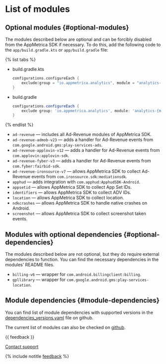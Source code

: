 # List of modules

## Optional modules {#optional-modules}

The modules described below are optional and can be forcibly disabled from the AppMetrica SDK if necessary. To do this, add the following code to the `app/build.gradle.kts` or `app/build.gradle` file:

{% list tabs %}

- build.gradle.kts

    ```kotlin translate=no
    configurations.configureEach {
        exclude(group = "io.appmetrica.analytics", module = "analytics-{module_name}")
    }
    ```

- build.gradle

   ```groovy translate=no
   configurations.configureEach {
       exclude group: 'io.appmetrica.analytics', module: 'analytics-{module_name}'
   }
   ```

{% endlist %}

- `ad-revenue` — includes all Ad-Revenue modules of AppMetrica SDK.
- `ad-revenue-admob-v23` — adds a handler for Ad-Revenue events from `com.google.android.gms:play-services-ads`.
- `ad-revenue-applovin-v12` — adds a handler for Ad-Revenue events from `com.applovin:applovin-sdk`.
- `ad-revenue-fyber-v3` — adds a handler for Ad-Revenue events from `com.fyber:fairbid-sdk`.
- `ad-revenue-ironsource-v7` — allows AppMetrica SDK to collect Ad-Revenue events from `com.ironsource.sdk:mediationsdk`.
- `apphud` — adds integration with `com.apphud:ApphudSDK-Android`.
- `appsetid` — allows AppMetrica SDK to collect App Set IDs.
- `identifiers` — allows AppMetrica SDK to collect ADV IDs.
- `location` — allows AppMetrica SDK to collect location.
- `ndkcrashes` — allows AppMetrica SDK to handle native crashes on Android.
- `screenshot` — allows AppMetrica SDK to collect screenshot taken events.

## Modules with optional dependencies {#optional-dependencies}

The modules described below are not optional, but they do require external dependencies to function. You can find the necessary dependencies in the modules' README files.

- `billing-v6` — wrapper for `com.android.billingclient:billing`.
- `gpllibrary` — wrapper for `com.google.android.gms:play-services-location`.

## Module dependencies {#module-dependencies}

You can find list of module dependencies with supported versions in the [dependencies_versions.yaml](https://github.com/appmetrica/appmetrica-sdk-android/blob/main/dependencies_versions.yaml) file on github.

The current list of modules can also be checked on [github](https://github.com/appmetrica/appmetrica-sdk-android/blob/main/README.md).

{{ feedback }}

<a href="../../troubleshooting/feedback-new">
  <span class="button">Contact support</span>
</a>

{% include notitle [feedback](../../_includes/feedback-button.md) %}
